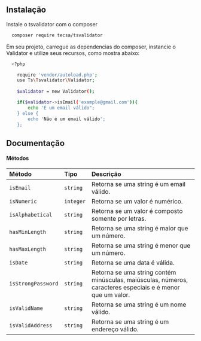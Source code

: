 
## Instalação

Instale o tsvalidator com o composer

```bash
  composer require tecsa/tsvalidator
```

Em seu projeto, carregue as dependencias do composer, instancie o Validator e utilize seus recursos, como mostra abaixo:

```bash
  <?php

    require 'vendor/autoload.php';
    use Ts\Tsvalidator\Validator;
    
    $validator = new Validator();

    if($validator->isEmail('example@gmail.com')){
        echo 'É um email válido";
    } else {
        echo 'Não é um email válido';
    };
```

    
## Documentação

#### Métodos

| Método   | Tipo       | Descrição                           |
| :---------- | :--------- | :---------------------------------- |
| `isEmail` | `string` | Retorna se uma string é um email válido. |
| `isNumeric` | `integer` | Retorna se um valor é numérico. |
| `isAlphabetical` | `string` | Retorna se um valor é composto somente por letras. |
| `hasMinLength` | `string` | Retorna se uma string é maior que um número. |
| `hasMaxLength` | `string` | Retorna se uma string é menor que um número. |
| `isDate` | `string` | Retorna se uma data é válida. |
| `isStrongPassword` | `string` | Retorna se uma string contém minúsculas, maiúsculas, números, caracteres especiais e é menor que um valor. |
| `isValidName` | `string` | Retorna se uma string é um nome válido. |
| `isValidAddress` | `string` | Retorna se uma string é um endereço válido. |











